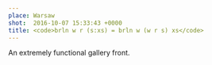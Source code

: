 ```yaml
---
place: Warsaw
shot:  2016-10-07 15:33:43 +0000
title: <code>brln w r (s:xs) = brln w (w r s) xs</code>
---
```


An extremely functional gallery front.
